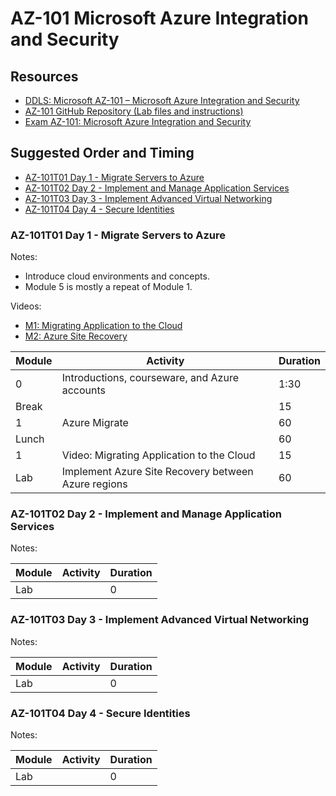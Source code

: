 # AZ-101 Microsoft Azure Integration and Security

## Resources

* [DDLS: Microsoft AZ-101 – Microsoft Azure Integration and Security](https://www.ddls.com.au/courses/microsoft/azure/microsoft-az-101-azure-integration-and-security/)
* [AZ-101 GitHub Repository (Lab files and instructions)](https://github.com/MicrosoftLearning/AZ-101-MicrosoftAzureIntegrationandSecurity)
* [Exam AZ-101: Microsoft Azure Integration and Security](https://www.microsoft.com/en-us/learning/exam-az-101.aspx)

## Suggested Order and Timing

* [AZ-101T01 Day 1 - Migrate Servers to Azure](#day1)
* [AZ-101T02 Day 2 - Implement and Manage Application Services](#day2)
* [AZ-101T03 Day 3 - Implement Advanced Virtual Networking](#day3)
* [AZ-101T04 Day 4 - Secure Identities](#day4)

<a id="day1"></a>
### AZ-101T01 Day 1 - Migrate Servers to Azure

Notes:

* Introduce cloud environments and concepts.
* Module 5 is mostly a repeat of Module 1.

Videos:

* [M1: Migrating Application to the Cloud](https://www.youtube.com/watch?v=qtRwJUhniAg)
* [M2: Azure Site Recovery](https://channel9.msdn.com/Shows/Azure-Friday/Azure-Site-Recovery/player)

|Module|Activity|Duration|
|-|-|-|
|0|Introductions, courseware, and Azure accounts|1:30|
|Break||15|
|1|Azure Migrate|60|
|Lunch||60|
|1|Video: Migrating Application to the Cloud|15|
|Lab|Implement Azure Site Recovery between Azure regions|60|

<a id="day2"></a>
### AZ-101T02 Day 2 - Implement and Manage Application Services

Notes:


|Module|Activity|Duration|
|-|-|-|
|Lab||0|

<a id="day3"></a>
### AZ-101T03 Day 3 - Implement Advanced Virtual Networking

Notes:

|Module|Activity|Duration|
|-|-|-|
|Lab||0|


<a id="day4"></a>
### AZ-101T04 Day 4 - Secure Identities

Notes:

|Module|Activity|Duration|
|-|-|-|
|Lab||0|

